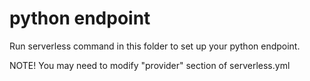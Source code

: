 # python endpoint

Run serverless command in this folder to set up your python endpoint.

NOTE! You may need to modify "provider" section of serverless.yml
